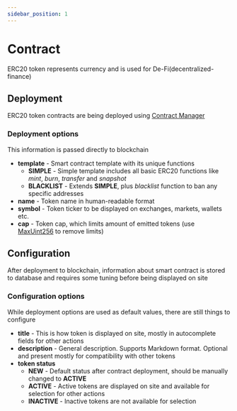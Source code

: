 ```yaml
---
sidebar_position: 1
---
```


# Contract

ERC20 token represents currency and is used for De-Fi(decentralized-finance)

## Deployment

ERC20 token contracts are being deployed using [Contract Manager](/docs/admin-panel/ContractManager)

### Deployment options

This information is passed directly to blockchain

- **template** - Smart contract template with its unique functions
  - **SIMPLE** - Simple template includes all basic ERC20 functions like _mint_, _burn_, _transfer_ and _snapshot_
  - **BLACKLIST** - Extends **SIMPLE**, plus _blacklist_ function to ban any specific addresses
- **name** - Token name in human-readable format
- **symbol** - Token ticker to be displayed on exchanges, markets, wallets etc.
- **cap** - Token cap, which limits amount of emitted tokens (use [MaxUint256](https://docs.ethers.io/v5/api/utils/constants/) to remove limits)

## Configuration

After deployment to blockchain, information about smart contract is stored to database and requires some tuning before being displayed on site 

### Configuration options

While deployment options are used as default values, there are still things to configure

- **title** - This is how token is displayed on site, mostly in autocomplete fields for other actions
- **description** - General description. Supports Markdown format. Optional and present mostly for compatibility with other tokens
- **token status** 
  - **NEW** - Default status after contract deployment, should be manually changed to **ACTIVE**
  - **ACTIVE** - Active tokens are displayed on site and available for selection for other actions
  - **INACTIVE** - Inactive tokens are not available for selection
